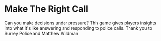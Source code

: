 # Make The Right Call
Can you make decisions under pressure? This game gives players insights into what it's like answering and responding to police calls.
Thank you to Surrey Police and Matthew Wildman 
